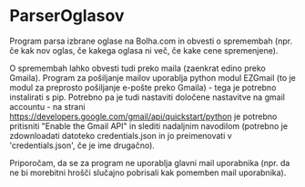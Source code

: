 # ParserOglasov
Program parsa izbrane oglase na Bolha.com in obvesti o spremembah (npr. če kak nov oglas, če kakega oglasa ni več, če kake cene spremenjene).
 
O spremembah lahko obvesti tudi preko maila (zaenkrat edino preko Gmaila).
Program za pošiljanje mailov uporablja python modul EZGmail (to je modul za preprosto pošiljanje e-pošte preko Gmaila) - tega je potrebno instalirati s pip. Potrebno pa je tudi nastaviti določene nastavitve na gmail accountu - na  strani
https://developers.google.com/gmail/api/quickstart/python je potrebno pritisniti "Enable the Gmail API" in slediti nadaljnim navodilom (potrebno je zdownloadati datoteko credentials.json in jo preimenovati v 'credentials.json', če je ime drugačno).

Priporočam, da se za program ne uporablja glavni mail uporabnika (npr. da ne bi morebitni hrošči slučajno pobrisali kak pomemben mail uporabnika).

 

